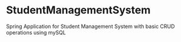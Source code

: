# StudentManagementSystem
Spring Application for Student Management System with basic CRUD operations using mySQL
